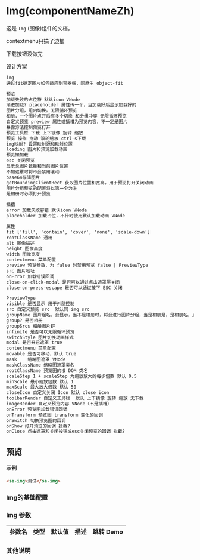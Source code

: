 # Img(componentNameZh)

这是 `Img` (图像)组件的文档。

contextmenu只搞了边框

下载按钮没做完

设计方案

```txt
img
通过fit确定图片如何适应到容器框，同原生 object-fit

预览
加载失败的占位符 默认icon VNode
渐进加载? placeholder 属性传一个，当加载好后显示加载好的
图片分组，组内切换。无限循环预览
相册，一个图片点开后有多个切换 和分组冲突 无限循环预览
自定义预览 preview 属性或插槽为预览内容，不一定是图片
暴露方法控制预览打开
预览工具栏 下载 上下镜像 旋转 缩放
预览 操作 拖动 滚轮缩放 ctrl-s下载
img映射? 设置映射源和映射位置
loading 图片和预览加载动画
预览懒加载
esc 关闭预览
显示总图片数量和当前图片位置
不加遮罩时将不会禁用滚动
base64存储图片
getBoundingClientRect 获取图片位置和宽高，用于预览打开关闭动画
图片分组预览的配置将以第一个为准
是相册时必须打开预览

插槽
error 加载失败容错 默认icon VNode
placeholder 加载占位，不传时使用默认加载动画 VNode

属性
fit ['fill', 'contain', 'cover', 'none', 'scale-down']
rootClassName 通用
alt 图像描述
height 图像高度
width 图像宽度
contextmenu 菜单配置
preview 预览参数，为 false 时禁用预览 false | PreviewType
src 图片地址
onError 加载错误回调
close-on-click-modal 是否可以通过点击遮罩层关闭
close-on-press-escape 是否可以通过按下 ESC 关闭

PreviewType
visible 是否显示 用于外部控制
src 自定义预览 src  默认同 img src
groupName 图片组名，会显示，当不是相册时，将会进行图片分组，当是相册是，是相册名，且是相册的命名必须唯一，分组和相册不能重名，主动报错
group? 是否相册
groupSrcs 相册图片群
infinite 是否可以无限循环预览
switchStyle 图片切换动画样式
modal 是否开启遮罩 true
contextmenu 菜单配置
movable 是否可移动，默认 true
mask	缩略图遮罩 VNode
maskClassName 缩略图遮罩类名
rootClassName 预览图的根 DOM 类名
scaleStep 1 + scaleStep 为缩放放大的每步倍数 默认 0.5
minScale 最小缩放倍数 默认 1
maxScale 最大放大倍数 默认 50
closeIcon 自定义关闭 Icon 默认 close icon
toolbarRender 自定义工具栏  默认 上下镜像 旋转 缩放 无下载
imageRender 自定义预览内容 VNode（不是插槽）
onError 预览图加载错误回调
onTransform 预览图 transform 变化的回调
onSwitch 切换预览图的回调
onShow 打开预览的回调 拦截?
onClose 点击遮罩和关闭按钮或esc关闭预览的回调 拦截?
```

## 预览

<preview path="../../demos/img/img.vue" title="基本使用" description=" "></preview>

#### 示例

```html
<se-img>测试</se-img>
```

### Img的基础配置

### Img 参数

| 参数名 | 类型 | 默认值 | 描述 | 跳转 Demo |
| :----- | :--- | :----- | :--- | :-------- |

### 其他说明

